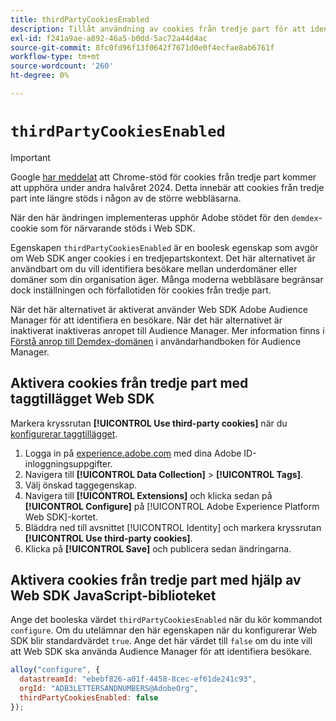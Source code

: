 ```yaml
---
title: thirdPartyCookiesEnabled
description: Tillåt användning av cookies från tredje part för att identifiera besökare.
exl-id: f241a9ae-a892-46a5-b0dd-5ac72a44d4ac
source-git-commit: 8fc0fd96f13f0642f7671d0e0f4ecfae8ab6761f
workflow-type: tm+mt
source-wordcount: '260'
ht-degree: 0%

---
```



# `thirdPartyCookiesEnabled`

>[!IMPORTANT]
>
>Google [har meddelat](https://developers.google.com/privacy-sandbox/3pcd/prepare/prepare-for-phaseout) att Chrome-stöd för cookies från tredje part kommer att upphöra under andra halvåret 2024. Detta innebär att cookies från tredje part inte längre stöds i någon av de större webbläsarna.
>
>När den här ändringen implementeras upphör Adobe stödet för den `demdex`-cookie som för närvarande stöds i Web SDK.


Egenskapen `thirdPartyCookiesEnabled` är en boolesk egenskap som avgör om Web SDK anger cookies i en tredjepartskontext. Det här alternativet är användbart om du vill identifiera besökare mellan underdomäner eller domäner som din organisation äger. Många moderna webbläsare begränsar dock inställningen och förfallotiden för cookies från tredje part.

När det här alternativet är aktiverat använder Web SDK Adobe Audience Manager för att identifiera en besökare. När det här alternativet är inaktiverat inaktiveras anropet till Audience Manager. Mer information finns i [Förstå anrop till Demdex-domänen](https://experienceleague.adobe.com/docs/audience-manager/user-guide/reference/demdex-calls.html) i användarhandboken för Audience Manager.

## Aktivera cookies från tredje part med taggtillägget Web SDK

Markera kryssrutan **[!UICONTROL Use third-party cookies]** när du [konfigurerar taggtillägget](/help/tags/extensions/client/web-sdk/web-sdk-extension-configuration.md).

1. Logga in på [experience.adobe.com](https://experience.adobe.com) med dina Adobe ID-inloggningsuppgifter.
1. Navigera till **[!UICONTROL Data Collection]** > **[!UICONTROL Tags]**.
1. Välj önskad taggegenskap.
1. Navigera till **[!UICONTROL Extensions]** och klicka sedan på **[!UICONTROL Configure]** på [!UICONTROL Adobe Experience Platform Web SDK]-kortet.
1. Bläddra ned till avsnittet [!UICONTROL Identity] och markera kryssrutan **[!UICONTROL Use third-party cookies]**.
1. Klicka på **[!UICONTROL Save]** och publicera sedan ändringarna.

## Aktivera cookies från tredje part med hjälp av Web SDK JavaScript-biblioteket

Ange det booleska värdet `thirdPartyCookiesEnabled` när du kör kommandot `configure`. Om du utelämnar den här egenskapen när du konfigurerar Web SDK blir standardvärdet `true`. Ange det här värdet till `false` om du inte vill att Web SDK ska använda Audience Manager för att identifiera besökare.

```js
alloy("configure", {
  datastreamId: "ebebf826-a01f-4458-8cec-ef61de241c93",
  orgId: "ADB3LETTERSANDNUMBERS@AdobeOrg",
  thirdPartyCookiesEnabled: false
});
```

